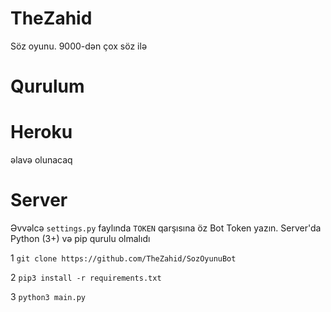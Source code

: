 # TheZahid
Söz oyunu. 9000-dən çox söz ilə

# Qurulum

# Heroku
əlavə olunacaq

# Server

Əvvəlcə `settings.py` faylında `TOKEN` qarşısına öz Bot Token yazın. Server'da Python (3+) və pip qurulu olmalıdı

1
`git clone https://github.com/TheZahid/SozOyunuBot`

2
`pip3 install -r requirements.txt`

3
`python3 main.py`
